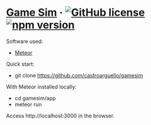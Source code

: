 # [Game Sim](https://github.com/castroarguello/gamesim) &middot; [![GitHub license](https://img.shields.io/badge/license-MIT-blue.svg)](https://github.com/facebook/react/blob/master/LICENSE) [![npm version](https://img.shields.io/npm/v/react.svg?style=flat)](https://www.npmjs.com/package/react)

Software used:

- [Meteor](https://github.com/meteor/meteor)

Quick start:

- git clone https://github.com/castroarguello/gamesim

With Meteor installed locally:

- cd gamesim/app
- meteor run

Access http://localhost:3000 in the browser.
